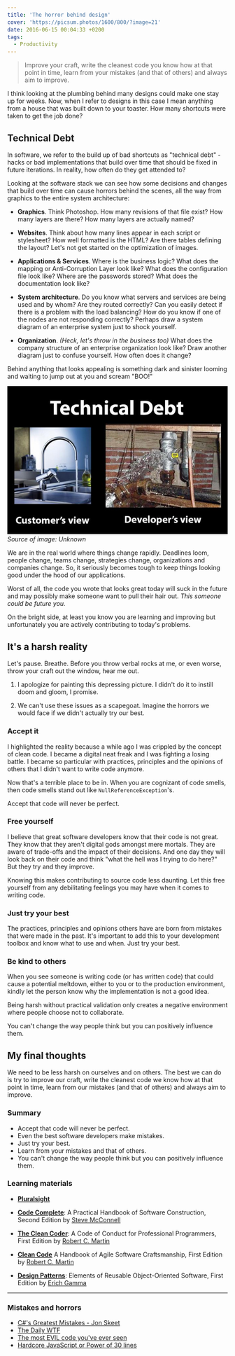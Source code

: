 ```yaml
---
title: 'The horror behind design'
cover: 'https://picsum.photos/1600/800/?image=21'
date: 2016-06-15 00:04:33 +0200
tags:
  - Productivity
---
```


> Improve your craft, write the cleanest code you know how at that point in time,
> learn from your mistakes (and that of others) and always aim to improve.

I think looking at the plumbing behind many designs could make one stay up for
weeks. Now, when I refer to designs in this case I mean anything from a house
that was built down to your toaster. How many shortcuts were taken to get
the job done?

## Technical Debt

In software, we refer to the build up of bad shortcuts as "technical debt" -
hacks or bad implementations that build over time that should be fixed in
future iterations. In reality, how often do they get attended to?

Looking at the software stack we can see how some decisions and changes that
build over time can cause horrors behind the scenes, all the way from graphics to the
entire system architecture:

- **Graphics**. Think Photoshop. How many revisions of that file exist? How many
  layers are there? How many layers are actually named?

- **Websites**. Think about how many lines appear in each script or stylesheet?
  How well formatted is the HTML? Are there tables defining the layout?
  Let's not get started on the optimization of images.

- **Applications & Services**. Where is the business logic? What does the mapping
  or Anti-Corruption Layer look like? What does the configuration file look
  like? Where are the passwords stored? What does the documentation look like?

- **System architecture**. Do you know what servers and services are being used
  and by whom? Are they routed correctly? Can you easily detect if there is a
  problem with the load balancing? How do you know if one of the nodes are not
  responding correctly? Perhaps draw a system diagram of an enterprise system
  just to shock yourself.

- **Organization**. _(Heck, let's throw in the business too)_ What does the
  company structure of an enterprise organization look like? Draw another
  diagram just to confuse yourself. How often does it change?

Behind anything that looks appealing is something dark and sinister looming and
waiting to jump out at you and scream "BOO!"

![Analogy](./technical-debt.jpg "There's a big difference between what the customer sees and what the developer sees")
_Source of image: Unknown_

We are in the real world where things change rapidly. Deadlines loom,
people change, teams change, strategies change, organizations
and companies change. So, it seriously becomes tough to keep things looking
good under the hood of our applications.

Worst of all, the code you wrote that looks great today will suck in the
future and may possibly make someone want to pull their hair out. _This someone
could be future you._

On the bright side, at least you know you are learning and improving but
unfortunately you are actively contributing to today's problems.

## It's a harsh reality

Let's pause. Breathe. Before you throw verbal rocks at me, or even worse, throw
your craft out the window, hear me out.

1.  I apologize for painting this depressing picture. I didn't do it
    to instill doom and gloom, I promise.

2.  We can't use these issues as a scapegoat. Imagine the horrors we would face if
    we didn't actually try our best.

### Accept it

I highlighted the reality because a while ago I was crippled by the concept of
clean code. I became a digital neat freak and I was fighting a losing battle.
I became so particular with practices, principles and the opinions of others
that I didn't want to write code anymore.

Now that's a terrible place to be in. When you are cognizant of code smells,
then code smells stand out like `NullReferenceException`'s.

Accept that code will never be perfect.

### Free yourself

I believe that great software developers know that their code is not great.
They know that they aren't digital gods amongst mere mortals. They are aware
of trade-offs and the impact of their decisions. And one day they will look
back on their code and think "what the hell was I trying to do here?"
But they try and they improve.

Knowing this makes contributing to source code less daunting. Let this free
yourself from any debilitating feelings you may have when it comes to writing
code.

### Just try your best

The practices, principles and opinions others have are born from mistakes that
were made in the past. It's important to add this to your development toolbox
and know what to use and when. Just try your best.

### Be kind to others

When you see someone is writing code (or has written code) that could cause a potential meltdown,
either to you or to the production environment, kindly let the person know
why the implementation is not a good idea.

Being harsh without practical validation only creates a negative environment
where people choose not to collaborate.

You can't change the way people think but you can positively influence them.

## My final thoughts

We need to be less harsh on ourselves and on others. The best we can do is try
to improve our craft, write the cleanest code we know how at that point in time,
learn from our mistakes (and that of others) and always aim to improve.

### Summary

- Accept that code will never be perfect.
- Even the best software developers make mistakes.
- Just try your best.
- Learn from your mistakes and that of others.
- You can't change the way people think but you can positively influence them.

### Learning materials

- [**Pluralsight**](https://www.pluralsight.com/)

- [**Code Complete**](https://www.amazon.com/Code-Complete-Practical-Handbook-Construction/dp/0735619670/):
  A Practical Handbook of Software Construction, Second Edition by
  [Steve McConnell](http://www.amazon.com/Steve-McConnell/e/B000APETRK/)

- [**The Clean Coder**](https://www.amazon.com/Clean-Coder-Conduct-Professional-Programmers/dp/0137081073/):
  A Code of Conduct for Professional Programmers, First Edition by
  [Robert C. Martin](http://www.amazon.com/Robert-C.-Martin/e/B000APG87E/)

- [**Clean Code**](https://www.amazon.com/Clean-Code-Handbook-Software-Craftsmanship/dp/0132350882/)
  A Handbook of Agile Software Craftsmanship, First Edition by
  [Robert C. Martin](http://www.amazon.com/Robert-C.-Martin/e/B000APG87E/)

- [**Design Patterns**](https://www.amazon.com/Design-Patterns-Elements-Reusable-Object-Oriented/dp/0201633612):
  Elements of Reusable Object-Oriented Software, First Edition by
  [Erich Gamma](http://www.amazon.com/Erich-Gamma/e/B000AQ3QWI/)

---

### Mistakes and horrors

- [C#'s Greatest Mistakes - Jon Skeet](https://vimeo.com/17151234)
- [The Daily WTF](http://thedailywtf.com/)
- [The most EVIL code you've ever seen](http://stackoverflow.com/questions/434414/what-is-the-most-evil-code-you-have-ever-seen-in-a-production-enterprise-environ)
- [Hardcore JavaScript or Power of 30 lines](http://ipestov.com/hardcore-javascript-or-power-of-30-lines/)
